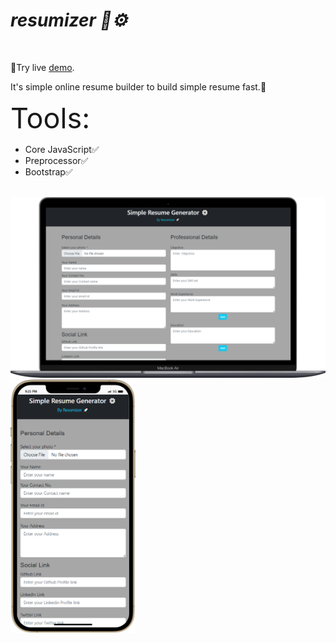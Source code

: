 <h1> <i>resumizer 📄⚙️</i></h1> <br>
<p>🔗Try live <a href="https://resumizer.netlify.app/">demo</a>.<p>

It's simple online resume builder to build simple resume fast.🚀

<span style="font-size:45px;"> Tools: </span>
<ul>
<li>Core JavaScript✅</li>
<li>Preprocessor✅</li>
<li>Bootstrap✅</li>
</ul>
<br>
<div>
<img src="/laptop.png" alt="screenshot" title="Laptop" style="width:600px">
<img src="/mobile (1).png" alt="screenshot" title="Mobile" style="width:200px">
</div>
